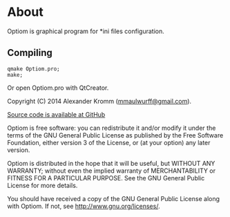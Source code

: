 About
=====

Optiom is graphical program for *ini files configuration.

Compiling
---------

    qmake Optiom.pro;
    make;

Or open Optiom.pro with QtCreator.

Copyright (C) 2014 Alexander Kromm (mmaulwurff@gmail.com).

[Source code is available at GitHub](https://github.com/mmaulwurff/Optiom)

Optiom is free software: you can redistribute it and/or modify
it under the terms of the GNU General Public License as published by
the Free Software Foundation, either version 3 of the License, or
(at your option) any later version.

Optiom is distributed in the hope that it will be useful,
but WITHOUT ANY WARRANTY; without even the implied warranty of
MERCHANTABILITY or FITNESS FOR A PARTICULAR PURPOSE.  See the
GNU General Public License for more details.

You should have received a copy of the GNU General Public License
along with Optiom. If not, see <http://www.gnu.org/licenses/>.
